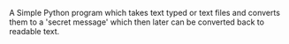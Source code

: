 A Simple Python program which takes text typed or text files and converts them to a 'secret message' which then later can be converted back to readable text. 